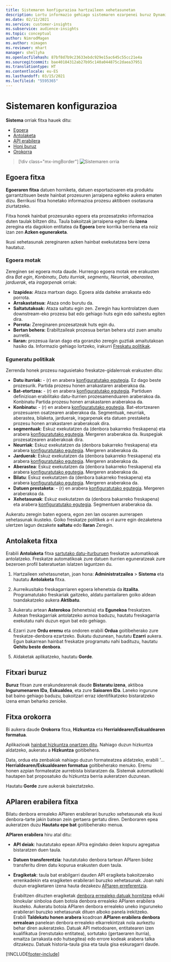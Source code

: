 ```yaml
---
title: Sistemaren konfigurazioa hartzaileen xehetasunetan
description: Lortu informazio gehiago sistemaren ezarpenei buruz Dynamics 365 Customer Insights-en hartzaileen xehetasunen gaitasunean.
ms.date: 02/12/2021
ms.service: customer-insights
ms.subservice: audience-insights
ms.topic: conceptual
author: NimrodMagen
ms.author: nimagen
ms.reviewer: mhart
manager: shellyha
ms.openlocfilehash: 87bf8d7b9c23633ebdc929e15ac645c55cc21e4a
ms.sourcegitcommit: bae40184312ab27b95c140a044875c2daea37951
ms.translationtype: HT
ms.contentlocale: eu-ES
ms.lasthandoff: 03/15/2021
ms.locfileid: "5595365"
---
```

# <a name="system-configuration"></a>Sistemaren konfigurazioa

**Sistema** orriak fitxa hauek ditu:
- [Egoera](#status-tab)
- [Antolaketa](#schedule-tab)
- [API erabilera](#api-usage-tab)
- [Honi buruz](#about-tab)
- [Orokorra](#general-tab)

> [!div class="mx-imgBorder"]
> ![Sistemaren orria](media/system-tabs.png "Sistemaren orria")

## <a name="status-tab"></a>Egoera fitxa

**Egoeraren fitxa** datuen horniketa, datuen esportazioaren eta produktu garrantzitsuen beste hainbat prozesuren jarraipena egiteko aukera ematen dizu. Berrikusi fitxa honetako informazioa prozesu aktiboen osotasuna ziurtatzeko.

Fitxa honek hainbat prozesurako egoera eta prozesatzeko informazioa duten taulak biltzen ditu. Taula bakoitzak jarraipena egiten du **izena** zeregina eta dagokion entitatea da **Egoera** bere korrika berriena eta noiz izan zen **Azken eguneraketa**.

Ikusi xehetasunak zereginaren azken hainbat exekutatzea bere izena hautatuz.

### <a name="status-types"></a>Egoera motak

Zereginen sei egoera mota daude. Hurrengo egoera motak ere erakusten dira *Bat egin*, *Konbinatu*, *Datu iturriak*, *segmentu*, *Neurriak*, *aberastea*, *jarduerak*, eta *iragarpenak* orriak:

- **Izapidea:** Ataza martxan dago. Egoera alda daiteke arrakasta edo porrota.
- **Arrakastatsua:** Ataza ondo burutu da.
- **Saltatutakoak:** Ataza saltatu egin zen. Zeregin hau kontrolatzen duen downstream-eko prozesu bat edo gehiago huts egin edo saihestu egiten dira.
- **Porrota:** Zereginaren prozesatzeak huts egin du.
- **Bertan behera:** Erabiltzaileak prozesua bertan behera utzi zuen amaitu aurretik.
- **Ilaran:** prozesua ilaran dago eta goranzko zeregin guztiak amaitutakoan hasiko da. Informazio gehiago lortzeko, irakurri [Freskatu politikak](#refresh-policies).

### <a name="refresh-policies"></a>Eguneratu politikak

Zerrenda honek prozesu nagusietako freskatze-gidalerroak erakusten ditu:

- **Datu iturriak:** - (r) en arabera [konfiguratutako egutegia](#schedule-tab). Ez dago beste prozesurik. Partida prozesu honen arrakastaren araberakoa da.
- **Bat-etortzea:** - (r) en arabera [konfiguratutako egutegia](#schedule-tab). Partiduen definizioan erabilitako datu-iturrien prozesamenduaren araberakoa da. Konbinatu Partida prozesu honen arrakastaren araberakoa da.
- **Konbinatu:** - (r) en arabera [konfiguratutako egutegia](#schedule-tab). Bat-etortzearen prozesuaren osatzearen araberakoa da. Segmentuak, neurriak, aberastea, bilaketa, jarduerak, iragarpenak eta datuen prestaketa prozesu honen arrakastaren araberakoak dira.
- **segmentuak**: Eskuz exekutatzen da (denbora bakarreko freskapena) eta arabera [konfiguratutako egutegia](#schedule-tab). Mergeren araberakoa da. Ikuspegiak prozesatzearen araberakoak dira.
- **Neurriak**: Eskuz exekutatzen da (denbora bakarreko freskapena) eta arabera [konfiguratutako egutegia](#schedule-tab). Mergeren araberakoa da.
- **Jarduerak**: Eskuz exekutatzen da (denbora bakarreko freskapena) eta arabera [konfiguratutako egutegia](#schedule-tab). Mergeren araberakoa da.
- **Aberastea**: Eskuz exekutatzen da (denbora bakarreko freskapena) eta arabera [konfiguratutako egutegia](#schedule-tab). Mergeren araberakoa da.
- **Bilatu**: Eskuz exekutatzen da (denbora bakarreko freskapena) eta arabera [konfiguratutako egutegia](#schedule-tab). Mergeren araberakoa da.
- **Datuen prestaketa**: - (r) en arabera [konfiguratutako egutegia](#schedule-tab). Mergeren araberakoa da.
- **Xehetasunak**: Eskuz exekutatzen da (denbora bakarreko freskapena) eta arabera [konfiguratutako egutegia](#schedule-tab). Segmentuen araberakoa da.

Aukeratu zeregin baten egoera, egon zen lan osoaren aurrerapen xehetasunak ikusteko. Goiko freskatze politikek a-ri aurre egin dezaketena ulertzen lagun dezakete **saltatu** edo **Ilaran** Zeregin.

## <a name="schedule-tab"></a>Antolaketa fitxa

Erabili **Antolaketa** fitxa [sartutako datu-iturburuen](data-sources.md) freskatze automatikoak antolatzeko. Freskatze automatikoak zure datuen iturrien eguneratzeak zure bezeroen profil bateratuetan islatzen laguntzen du.

1. Hartzaileen xehetasunetan, joan hona: **Administratzailea** > **Sistema** eta hautatu **Antolaketa** fitxa.

2. Aurreikusitako freskagarriaren egoera lehenetsia da **itzalita**. Programatutako freskariak gaitzeko, aldatu pantailaren goiko aldean txandakatzeko aukera **Aktibatu**.

3. Aukeratu artean **Asterokoa** (lehenetsia) eta **Egunekoa** freskatzen. Astean freskagarriak antolatzeko asmoa baduzu, hautatu freskagarria exekutatu nahi duzun egun bat edo gehiago.

4. Ezarri zure **Ordu eremu** eta ondoren erabili **Ordua** goitibeherako zure freskatze-denbora ezartzeko. Bukatu duzunean, hautatu **Ezarri** aukera. Egun bakarrean hainbat freskatze programatu nahi badituzu, hautatu **Gehitu beste denbora**.

5. Aldaketak aplikatzeko, hautatu **Gorde**.

## <a name="about-tab"></a>Fitxari buruz

**Buruz** fitxan zure erakundearenak daude **Bistaratu izena**, aktiboa **Ingurumenaren IDa**, **Eskualdea**, eta zure **Saioaren IDa**. Laneko ingurune bat baino gehiago baduzu, bakoitzari erraz identifikatzeko bistaratzeko izena eman beharko zenioke.

## <a name="general-tab"></a>Fitxa orokorra

Bi aukera daude **Orokorra** fitxa, **Hizkuntza** eta **Herrialdearen/Eskualdearen formatua**.

Aplikazioak [hainbat hizkuntza onartzen ditu](supported-languages.md). Nahiago duzun hizkuntza aldatzeko, aukeratu a **Hizkuntza** goitibehera.

Data, ordua eta zenbakiak nahiago duzun formateatzea aldatzeko, erabili '... **Herrialdearen/Eskualdearen formatua** goitibeherako menuko. Eremu honen azpian formateatze aurrebista bistaratzen da. Sistemak automatikoki hautapen bat proposatuko du hizkuntza berria aukeratzen duzunean.

Hautatu **Gorde** zure aukerak baieztatzeko.

## <a name="api-usage-tab"></a>APIaren erabilera fitxa

Bilatu denbora errealeko APIaren erabilerari buruzko xehetasunak eta ikusi denbora-tarte jakin batean zein gertaera gertatu diren. Denboraren epea aukeratzen duzu **Hautatu epe bat** goitibeherako menua. 

**APIaren erabilera** hiru atal ditu: 
- **API deiak**: hautatutako epean APIra egindako deien kopuru agregatua bistaratzen duen taula.

- **Datuen transferentzia**: hautatutako denbora tartean APIaren bidez transferitu diren datu kopurua erakusten duen taula.

-  **Eragiketak**: taula bat erabilgarri dauden API eragiketa bakoitzerako errenkadekin eta eragiketen erabilerari buruzko xehetasunak. Joan nahi duzun eragiketaren izena hauta dezakezu [APIaren erreferentzia](https://developer.ci.ai.dynamics.com/api-details#api=CustomerInsights&operation=Get-all-instances).

   Erabiltzen dituzten eragiketak [denbora errealeko datuak hornitzea](real-time-data-ingestion.md) eduki binokular sinboloa duen botoia denbora errealeko APIaren erabilera ikusteko. Aukeratu botoia APIaren denbora errealeko uneko inguruneko erabilerari buruzko xehetasunak dituen alboko panela irekitzeko.   
   Erabili **Taldekatu honen arabera** koadroan **APIaren erabilera denbora errealean** panelean denbora errealeko elkarrekintzak nola aurkeztu behar diren aukeratzeko. Datuak API metodoaren, entitatearen izen kualifikatua (irenstutako entitatea), sortutako (gertaeraren iturria), emaitza (arrakasta edo hutsegitea) edo errore kodeak arabera talka ditzakezu. Datuak historia-taula gisa eta taula gisa eskuragarri daude.


[!INCLUDE[footer-include](../includes/footer-banner.md)]